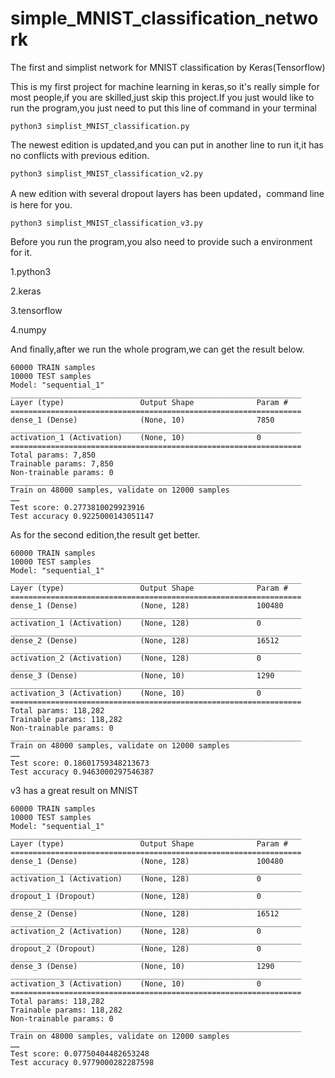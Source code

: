 # simple_MNIST_classification_network
The first and simplist network for MNIST classification by Keras(Tensorflow)

This is my first project for machine learning in keras,so it's really simple for most people,if you are skilled,just skip this project.If you just would like to run the program,you just need to put this line of command in your terminal

```
python3 simplist_MNIST_classification.py
```
The newest edition is updated,and you can put in another line to run it,it has no conflicts with previous edition.
```
python3 simplist_MNIST_classification_v2.py
```
A new edition with several dropout layers has been updated，command line is here for you.
```
python3 simplist_MNIST_classification_v3.py
```
Before you run the program,you also need to provide such a environment for it.

1.python3

2.keras

3.tensorflow

4.numpy

And finally,after we run the whole program,we can get the result below.

```
60000 TRAIN samples
10000 TEST samples
Model: "sequential_1"
_________________________________________________________________
Layer (type)                 Output Shape              Param #   
=================================================================
dense_1 (Dense)              (None, 10)                7850      
_________________________________________________________________
activation_1 (Activation)    (None, 10)                0         
=================================================================
Total params: 7,850
Trainable params: 7,850
Non-trainable params: 0
_________________________________________________________________
Train on 48000 samples, validate on 12000 samples
……
Test score: 0.2773810029923916
Test accuracy 0.9225000143051147
```
As for the second edition,the result get better.
```
60000 TRAIN samples
10000 TEST samples
Model: "sequential_1"
_________________________________________________________________
Layer (type)                 Output Shape              Param #   
=================================================================
dense_1 (Dense)              (None, 128)               100480    
_________________________________________________________________
activation_1 (Activation)    (None, 128)               0         
_________________________________________________________________
dense_2 (Dense)              (None, 128)               16512     
_________________________________________________________________
activation_2 (Activation)    (None, 128)               0         
_________________________________________________________________
dense_3 (Dense)              (None, 10)                1290      
_________________________________________________________________
activation_3 (Activation)    (None, 10)                0         
=================================================================
Total params: 118,282
Trainable params: 118,282
Non-trainable params: 0
_________________________________________________________________
Train on 48000 samples, validate on 12000 samples
……
Test score: 0.18601759348213673
Test accuracy 0.9463000297546387
```
v3 has a great result on MNIST
```
60000 TRAIN samples
10000 TEST samples
Model: "sequential_1"
_________________________________________________________________
Layer (type)                 Output Shape              Param #   
=================================================================
dense_1 (Dense)              (None, 128)               100480    
_________________________________________________________________
activation_1 (Activation)    (None, 128)               0         
_________________________________________________________________
dropout_1 (Dropout)          (None, 128)               0         
_________________________________________________________________
dense_2 (Dense)              (None, 128)               16512     
_________________________________________________________________
activation_2 (Activation)    (None, 128)               0         
_________________________________________________________________
dropout_2 (Dropout)          (None, 128)               0         
_________________________________________________________________
dense_3 (Dense)              (None, 10)                1290      
_________________________________________________________________
activation_3 (Activation)    (None, 10)                0         
=================================================================
Total params: 118,282
Trainable params: 118,282
Non-trainable params: 0
_________________________________________________________________
Train on 48000 samples, validate on 12000 samples
……
Test score: 0.07750404482653248
Test accuracy 0.9779000282287598
```
